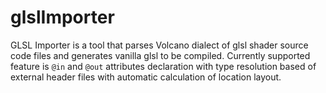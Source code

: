 # glslImporter

GLSL Importer is a tool that parses Volcano dialect of glsl shader source code files and generates vanilla glsl to be compiled. 
Currently supported feature is `@in` and `@out` attributes declaration with type resolution based of external header files with automatic calculation of location layout.

